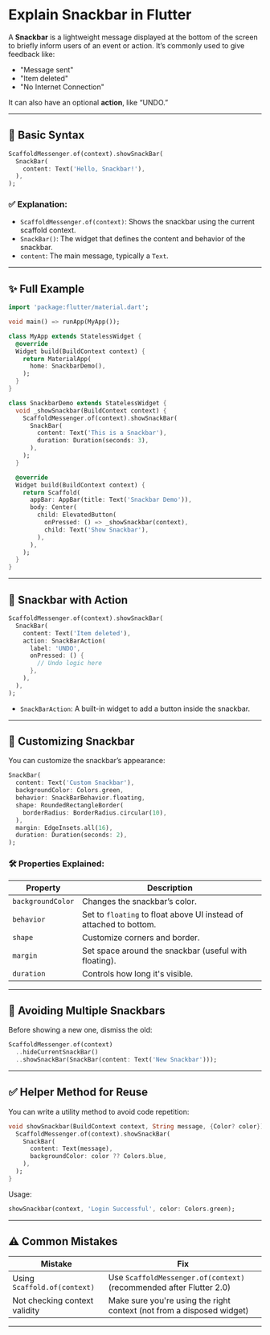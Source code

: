 # Explain Snackbar in Flutter

A **Snackbar** is a lightweight message displayed at the bottom of the screen to briefly inform users of an event or action. It’s commonly used to give feedback like:

- "Message sent"
- "Item deleted"
- "No Internet Connection"

It can also have an optional **action**, like “UNDO.”

---

## 🧱 Basic Syntax

```dart
ScaffoldMessenger.of(context).showSnackBar(
  SnackBar(
    content: Text('Hello, Snackbar!'),
  ),
);
```

### ✅ Explanation:

- `ScaffoldMessenger.of(context)`: Shows the snackbar using the current scaffold context.
- `SnackBar()`: The widget that defines the content and behavior of the snackbar.
- `content`: The main message, typically a `Text`.

---

## ✨ Full Example

```dart
import 'package:flutter/material.dart';

void main() => runApp(MyApp());

class MyApp extends StatelessWidget {
  @override
  Widget build(BuildContext context) {
    return MaterialApp(
      home: SnackbarDemo(),
    );
  }
}

class SnackbarDemo extends StatelessWidget {
  void _showSnackbar(BuildContext context) {
    ScaffoldMessenger.of(context).showSnackBar(
      SnackBar(
        content: Text('This is a Snackbar'),
        duration: Duration(seconds: 3),
      ),
    );
  }

  @override
  Widget build(BuildContext context) {
    return Scaffold(
      appBar: AppBar(title: Text('Snackbar Demo')),
      body: Center(
        child: ElevatedButton(
          onPressed: () => _showSnackbar(context),
          child: Text('Show Snackbar'),
        ),
      ),
    );
  }
}
```

---

## 🧩 Snackbar with Action

```dart
ScaffoldMessenger.of(context).showSnackBar(
  SnackBar(
    content: Text('Item deleted'),
    action: SnackBarAction(
      label: 'UNDO',
      onPressed: () {
        // Undo logic here
      },
    ),
  ),
);
```

- `SnackBarAction`: A built-in widget to add a button inside the snackbar.

---

## 🎨 Customizing Snackbar

You can customize the snackbar’s appearance:

```dart
SnackBar(
  content: Text('Custom Snackbar'),
  backgroundColor: Colors.green,
  behavior: SnackBarBehavior.floating,
  shape: RoundedRectangleBorder(
    borderRadius: BorderRadius.circular(10),
  ),
  margin: EdgeInsets.all(16),
  duration: Duration(seconds: 2),
);
```

### 🛠 Properties Explained:

| Property                | Description |
|------------------------|-------------|
| `backgroundColor`      | Changes the snackbar’s color. |
| `behavior`             | Set to `floating` to float above UI instead of attached to bottom. |
| `shape`                | Customize corners and border. |
| `margin`               | Set space around the snackbar (useful with floating). |
| `duration`             | Controls how long it's visible. |

---

## 🚫 Avoiding Multiple Snackbars

Before showing a new one, dismiss the old:

```dart
ScaffoldMessenger.of(context)
  ..hideCurrentSnackBar()
  ..showSnackBar(SnackBar(content: Text('New Snackbar')));
```

---

## ✅ Helper Method for Reuse

You can write a utility method to avoid code repetition:

```dart
void showSnackbar(BuildContext context, String message, {Color? color}) {
  ScaffoldMessenger.of(context).showSnackBar(
    SnackBar(
      content: Text(message),
      backgroundColor: color ?? Colors.blue,
    ),
  );
}
```

Usage:

```dart
showSnackbar(context, 'Login Successful', color: Colors.green);
```

---

## ⚠️ Common Mistakes

| Mistake | Fix |
|--------|-----|
| Using `Scaffold.of(context)` | Use `ScaffoldMessenger.of(context)` (recommended after Flutter 2.0) |
| Not checking context validity | Make sure you're using the right context (not from a disposed widget) |

---
